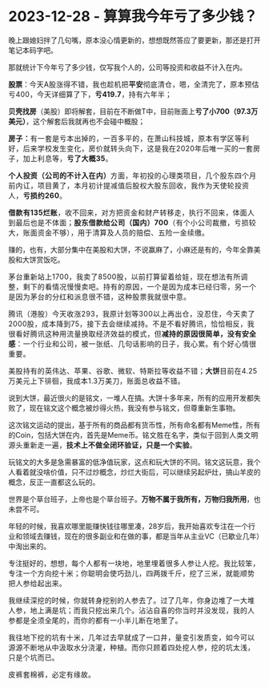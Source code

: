 # 2023-12-28 - 算算我今年亏了多少钱？

<p style="visibility: visible;">晚上跟媳妇拌了几句嘴，原本没心情更新的，想想既然答应了要更新，那还是打开笔记本码字吧。</p><p style="visibility: visible;">那就统计下今年亏了多少钱，仅写我个人的，公司等投资和收益不计入在内。</p><p style="visibility: visible;"><strong style="visibility: visible;">股票</strong>：<span style="font-size: var(--articleFontsize); letter-spacing: 0.034em; visibility: visible;">今天</span><span style="font-size: var(--articleFontsize); letter-spacing: 0.034em; visibility: visible;">A股涨得不错，我也趁机把</span><strong style="font-size: var(--articleFontsize); letter-spacing: 0.034em; visibility: visible;">平安</strong><span style="font-size: var(--articleFontsize); letter-spacing: 0.034em; visibility: visible;">彻底清仓，</span><span style="font-size: var(--articleFontsize); letter-spacing: 0.034em; visibility: visible;">嗯，全清完了，</span><span style="font-size: var(--articleFontsize); letter-spacing: 0.034em; visibility: visible;">原本预估亏400</span><span style="font-size: var(--articleFontsize); letter-spacing: 0.034em; visibility: visible;">，今天详细</span><span style="font-size: var(--articleFontsize); letter-spacing: 0.034em; visibility: visible;">算了下</span><span style="font-size: var(--articleFontsize); letter-spacing: 0.034em; visibility: visible;">，</span><strong style="font-size: var(--articleFontsize); letter-spacing: 0.034em; visibility: visible;">亏419.7</strong><span style="font-size: var(--articleFontsize); letter-spacing: 0.034em; visibility: visible;">，</span><span style="font-size: var(--articleFontsize); letter-spacing: 0.034em; visibility: visible;">持有</span><span style="font-size: var(--articleFontsize); letter-spacing: 0.034em; visibility: visible;">六年半；</span></p><p style="visibility: visible;"><strong style="visibility: visible;">贝壳找房</strong>（美股）即将解套，目前在不断做T中，目前账面上<strong style="visibility: visible;">亏了小700（97.3万美元）</strong>，这个解套后我就再也不会碰中概股；</p><p style="visibility: visible;"><strong style="letter-spacing: 0.578px; white-space: normal; visibility: visible;"><strong style="letter-spacing: 0.578px; visibility: visible;">房子：</strong><span style="letter-spacing: 0.578px; visibility: visible;"></span></strong><span style="letter-spacing: 0.578px; visibility: visible;">有一套是亏本出掉的，一百多平的，在萧山科技城，原本有学区等利好，后来学校发生变化，房价就转头向下，这是我在2020年后唯一买的一套房子，加上利息等，</span><strong style="letter-spacing: 0.578px; white-space: normal; visibility: visible;"><span style="letter-spacing: 0.578px; visibility: visible;"><strong style="visibility: visible;">亏了</strong></span>大概35</strong><span style="letter-spacing: 0.578px; visibility: visible;">。</span></p><p style="visibility: visible;"><span style="letter-spacing: 0.578px; visibility: visible;"><strong style="letter-spacing: 0.578px; white-space: normal; visibility: visible;">个人投资（公司的不计入在内）</strong><span style="letter-spacing: 0.578px; visibility: visible;">方面，年初投的心理类项目，几个股东四个月前内讧，项目黄了，本月初计提减值后股权大股东回收，我作为天使轮投资人，<strong style="visibility: visible;">亏损约260</strong>。</span></span></p><p style="visibility: visible;"><span style="letter-spacing: 0.578px; visibility: visible;"><strong style="letter-spacing: 0.578px; white-space: normal; visibility: visible;">借款有135烂账</strong><span style="letter-spacing: 0.578px; visibility: visible;">，收不回来，对方把资金和财产转移走，执行不回来，体面人到最后也是不体面；<strong style="visibility: visible;">股东</strong><strong style="visibility: visible;">借款给公司（国内）700</strong>（有个小公司裁撤，亏损较大，账面资金不够），用于清算及人员的赔偿、五险一金续缴。</span></span></p><p style="visibility: visible;">赚的，也有，大部分集中在美股和大饼，不说赢麻了，小麻还是有的，今年全靠美股和大饼赏饭吃。</p><p style="visibility: visible;"><span style="letter-spacing: 0.578px; visibility: visible;">茅台</span><span style="letter-spacing: 0.578px; visibility: visible;">重新站上17</span><span style="letter-spacing: 0.578px; visibility: visible;">00</span><span style="letter-spacing: 0.578px; visibility: visible;">，我</span><span style="letter-spacing: 0.578px; visibility: visible;">卖了8</span><span style="letter-spacing: 0.578px; visibility: visible;">500</span><span style="letter-spacing: 0.578px; visibility: visible;">股，</span><span style="letter-spacing: 0.578px; visibility: visible;">以前打算留着给娃，</span><span style="letter-spacing: 0.578px; visibility: visible;">现在</span><span style="letter-spacing: 0.578px; visibility: visible;">想法有所调整</span><span style="letter-spacing: 0.578px; visibility: visible;">，剩下的看情况</span><span style="letter-spacing: 0.578px; visibility: visible;">慢慢卖吧。</span><span style="letter-spacing: 0.578px; visibility: visible;">持有的原因，一个是因为成本已经归零，另一个是因为茅台的分红和派息</span><span style="letter-spacing: 0.578px; visibility: visible;">很不错，这种</span><span style="letter-spacing: 0.578px; visibility: visible;">股票我就很中意。</span></p><p style="visibility: visible;"><span style="letter-spacing: 0.578px; visibility: visible;">腾讯（港股）今天收涨293，我原计划等300以上再出仓，没忍住，今天卖了2000股，成本降到75，接下去会继续减持。不是不看好腾讯，恰恰相反，我很看好腾讯这种用流量换取经济效益的模式，但<strong style="visibility: visible;">减持的原因很简单，没有安全感</strong>：</span><span style="letter-spacing: 0.578px; font-size: var(--articleFontsize); visibility: visible;">一个行业和公司，</span><span style="letter-spacing: 0.578px; font-size: var(--articleFontsize); visibility: visible;">被一张纸、几句话影响的</span><span style="letter-spacing: 0.578px; font-size: var(--articleFontsize); visibility: visible;">日子，我</span><span style="letter-spacing: 0.578px; font-size: var(--articleFontsize); visibility: visible;">心累。</span><span style="letter-spacing: 0.578px; font-size: var(--articleFontsize); visibility: visible;">有个好心情很重要</span><span style="letter-spacing: 0.578px; font-size: var(--articleFontsize); visibility: visible;">。</span></p><p style="visibility: visible;"><span style="letter-spacing: 0.578px; visibility: visible;">美股持有的英伟达、苹果、谷歌、微软、特斯拉等收益不错；</span><strong style="font-size: var(--articleFontsize); letter-spacing: 0.034em; visibility: visible;">大饼</strong><span style="font-size: var(--articleFontsize); letter-spacing: 0.034em; visibility: visible;">目前在4.25万美元</span><span style="font-size: var(--articleFontsize); letter-spacing: 0.034em; visibility: visible;">上下徘徊，我</span><span style="font-size: var(--articleFontsize); letter-spacing: 0.034em; visibility: visible;">成本</span><span style="font-size: var(--articleFontsize); letter-spacing: 0.034em; visibility: visible;">1</span><span style="font-size: var(--articleFontsize); letter-spacing: 0.034em; visibility: visible;">.</span><span style="font-size: var(--articleFontsize); letter-spacing: 0.034em; visibility: visible;">3万美刀，账面总收益不错</span><span style="font-size: var(--articleFontsize); letter-spacing: 0.034em; visibility: visible;">。</span></p><p style="visibility: visible;">说到大饼，最近很火的是铭文，一堆人在搞。大饼十多年来，所有的应用开发都失败了，现在铭文这个概念被炒得火热，我没有参与铭文，但尊重新生事物。<br style="visibility: visible;"></p><p style="visibility: visible;">这次铭文运动的提出，基于所有的商品都有货币性，所有命名都有Meme性，所有的Coin，包括大饼在内，首先是Meme币。<span style="font-size: var(--articleFontsize); letter-spacing: 0.034em; visibility: visible;">铭文胜在</span><span style="font-size: var(--articleFontsize); letter-spacing: 0.034em; visibility: visible;">名字，类似于回到人类文明源头重新走一遍，<strong style="visibility: visible;">技术上不做全闭环验证，只是一个实验</strong>。</span></p><p>玩铭文的大多是急需暴富的低净值玩家，这点和玩大饼的不同。铭文这玩意，我个人看着就没啥价值，只不过炒概念，炒烂大街后，可以继续另起炉灶，搞山羊皮的概念，反正一直都这么玩的。</p><p>世界是个草台班子，上帝也是个草台班子。<strong>万物不属于我所有，万物归我所用</strong>，也未尝不可。</p><p>年轻的时候，我喜欢哪里能赚快钱往哪里凑，28岁后，我开始喜欢专注在一个行业和领域去赚钱，现在的很多副业和在做的事，都是当年从主业VC（已歇业几年）中淘出来的。<br></p><p>专注挺好的，想想，<span style="font-size: var(--articleFontsize);letter-spacing: 0.034em;">每个人都有一块地，地里埋着很多人参让人挖。</span><span style="font-size: var(--articleFontsize);letter-spacing: 0.034em;">我比较笨，专注一个方向挖十米；你聪明会使巧劲儿，四两拨千斤，挖了三米，就能顺势把人参给起出来。</span></p><p><span style="font-size: var(--articleFontsize);letter-spacing: 0.034em;"></span><span style="font-size: var(--articleFontsize);letter-spacing: 0.034em;">我继续深挖的时候，你就转身挖别的人参去了。</span><span style="font-size: var(--articleFontsize);letter-spacing: 0.034em;">过了几年，你身边堆了一大堆人参，地上满是坑；</span><span style="font-size: var(--articleFontsize);letter-spacing: 0.034em;">而我只挖出来几个。</span><span style="font-size: var(--articleFontsize);letter-spacing: 0.034em;">沾沾自喜的你</span><span style="font-size: var(--articleFontsize);letter-spacing: 0.034em;">当时并没发现，我</span><span style="font-size: var(--articleFontsize);letter-spacing: 0.034em;">的人参都是全须全尾的，而你</span><span style="font-size: var(--articleFontsize);letter-spacing: 0.034em;">的都有一小半儿断在地里了。</span></p><p><span style="font-size: var(--articleFontsize);letter-spacing: 0.034em;"></span><span style="font-size: var(--articleFontsize);letter-spacing: 0.034em;">我往地下挖的坑有十米，几年过去早就成了一口井，量变引发质变，如今可以源源不断地从中汲取水分浇灌，种植。</span><span style="font-size: var(--articleFontsize);letter-spacing: 0.034em;">而你只顾着四处挖人参，挖的坑太浅，只是个坑而已。</span></p><p style="margin-bottom: 0px;"><span style="font-size: var(--articleFontsize);letter-spacing: 0.034em;">皮裤套棉裤，必定有缘故。</span></p><p style="display: none;"><mp-style-type data-value="3"></mp-style-type></p>